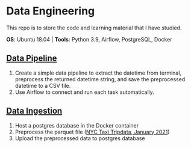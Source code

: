 # Data Engineering
This repo is to store the code and learning material that I have studied. 

**OS**: Ubuntu 18.04 | **Tools**: Python 3.9, Airflow, PostgreSQL, Docker

## [Data Pipeline](https://github.com/irfan-fadhlurrahman/practice-data-engineering/tree/main/airflow-dag)
1. Create a simple data pipeline to extract the datetime from terminal, preprocess the returned datetime string, and save the preprocessed datetime to a CSV file.
2. Use Airflow to connect and run each task automatically.

## [Data Ingestion]()
1. Host a postgres database in the Docker container
2. Preprocess the parquet file ([NYC Taxi Tripdata, January 2021](https://www1.nyc.gov/site/tlc/about/tlc-trip-record-data.page))
3. Upload the preprocessed data to postgres database 

